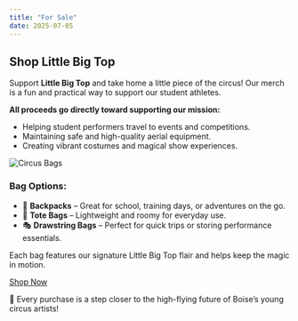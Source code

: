 ```yaml
---
title: "For Sale"
date: 2025-07-05
---
```


## Shop Little Big Top

Support **Little Big Top** and take home a little piece of the circus! Our merch is a fun and practical way to support our student athletes.

**All proceeds go directly toward supporting our mission:**

- Helping student performers travel to events and competitions.
- Maintaining safe and high-quality aerial equipment.
- Creating vibrant costumes and magical show experiences.

![Circus Bags](/images/bags.jpg)

### Bag Options:

- 🎒 **Backpacks** – Great for school, training days, or adventures on the go.
- 👜 **Tote Bags** – Lightweight and roomy for everyday use.
- 🎭 **Drawstring Bags** – Perfect for quick trips or storing performance essentials.

Each bag features our signature Little Big Top flair and helps keep the magic in motion.

[Shop Now](https://yourshoplink.com)

💼 Every purchase is a step closer to the high-flying future of Boise’s young circus artists!
